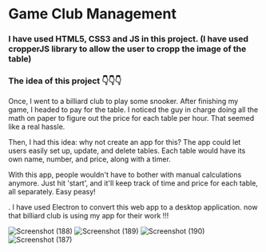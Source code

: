 # Game Club Management

### I have used HTML5, CSS3 and JS in this project. (I have used cropperJS library to allow the user to cropp the image of the table)

### The idea of this project 👇👇👇
Once, I went to a billiard club to play some snooker. After finishing my game, I headed to pay for the table. I noticed the guy in charge doing all the math on paper to figure out the price for each table per hour. That seemed like a real hassle.

Then, I had this idea: why not create an app for this? The app could let users easily set up, update, and delete tables. Each table would have its own name, number, and price, along with a timer.

With this app, people wouldn't have to bother with manual calculations anymore. Just hit 'start', and it'll keep track of time and price for each table, all separately. Easy peasy!

. I have used Electron to convert this web app to a desktop application. now that billiard club is using my app for their work !!!


![Screenshot (188)](https://github.com/artinmohajeri/Game-Club-managment/assets/95845593/72fef742-1fa6-4fef-8d57-49f85a4f8e30)
![Screenshot (189)](https://github.com/artinmohajeri/Game-Club-managment/assets/95845593/dd1fa07a-4d7f-4c22-80c6-88da1a8d5ec9)
![Screenshot (190)](https://github.com/artinmohajeri/Game-Club-managment/assets/95845593/725f5950-b666-4b52-a842-cbb80b4f0383)
![Screenshot (187)](https://github.com/artinmohajeri/Game-Club-managment/assets/95845593/3015f364-a75f-424b-9ae9-b2b2b96c6895)
